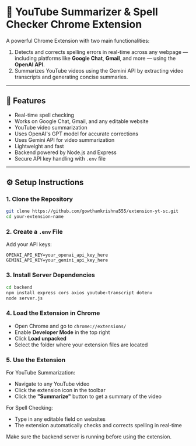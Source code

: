 # 📝 YouTube Summarizer & Spell Checker Chrome Extension

A powerful Chrome Extension with two main functionalities:
1. Detects and corrects spelling errors in real-time across any webpage — including platforms like **Google Chat**, **Gmail**, and more — using the **OpenAI API**.
2. Summarizes YouTube videos using the Gemini API by extracting video transcripts and generating concise summaries.

---

## 🚀 Features

- Real-time spell checking
- Works on Google Chat, Gmail, and any editable website
- YouTube video summarization
- Uses OpenAI's GPT model for accurate corrections
- Uses Gemini API for video summarization
- Lightweight and fast
- Backend powered by Node.js and Express
- Secure API key handling with `.env` file

---

## ⚙️ Setup Instructions

### 1. Clone the Repository

```bash
git clone https://github.com/gowthamkrishna555/extension-yt-sc.git
cd your-extension-name
```

### 2. Create a `.env` File

Add your API keys:

```env
OPENAI_API_KEY=your_openai_api_key_here
GEMINI_API_KEY=your_gemini_api_key_here
```

### 3. Install Server Dependencies

```bash
cd backend
npm install express cors axios youtube-transcript dotenv
node server.js
```

### 4. Load the Extension in Chrome

- Open Chrome and go to `chrome://extensions/`
- Enable **Developer Mode** in the top right
- Click **Load unpacked**
- Select the folder where your extension files are located

### 5. Use the Extension

For YouTube Summarization:
- Navigate to any YouTube video
- Click the extension icon in the toolbar
- Click the **"Summarize"** button to get a summary of the video

For Spell Checking:
- Type in any editable field on websites
- The extension automatically checks and corrects spelling in real-time

Make sure the backend server is running before using the extension.